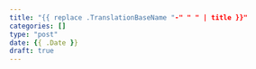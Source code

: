 ```yaml
---
title: "{{ replace .TranslationBaseName "-" " " | title }}"
categories: []
type: "post"
date: {{ .Date }}
draft: true
---
```


